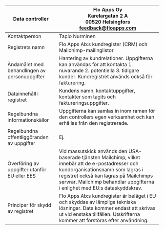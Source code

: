 | Data controller                            | Flo Apps Oy<br>Karelargatan 2 A<br>00520 Helsingfors<br>feedback@floapps.com                                                                                                                                                                                                              |
|---------------------------------------------|-------------------------------------------------------------------------------------------------------------------------------------------------------------------------------------------------------------------------------------------------------------------------------|
| Kontaktperson                               | Tapio Nurminen                                                                                                                                                                                                                                                                |
| Registrets namn                             | Flo Apps Ab:s kundregister (CRM) och Mailchimp-mailinglistor                                                                                                                                                                                                             |
| Ändamålet med behandlingen av personuppgifter        | Hantering av kundrelationer. Uppgifterna kan användas för att kontakta 1. nuvarande 2. potentiella 3. tidigare kunder. Kundregistret används också för fakturering.                                                                                                   |
| Datainnehåll i registret                     | Kundens namn, kontaktuppgifter, kontakter som tagits och faktureringsuppgifter.                                                                                                                                                                                                          |
| Regelbundna informationskällor                | Uppgifterna kan samlas in inom ramen för den controllers egen verksamhet och kan erhållas från den registrerade.                                                                                                                                                                     |
| Regelbundna offentliggöranden av uppgifter        | Ej.                                                                                                                                                                                                                                                                       |
| Överföring av uppgifter utanför EU eller EES | Vid massutskick används den USA-baserade tjänsten Mailchimp, vilket innebär att de e-postadresser och kundorganisationsnamn som lagras i registret också kan lagras på Mailchimps servrar. Mailchimp behandlar uppgifterna i enlighet med EU:s dataskyddskrav. |
| Principer för skydd av registret           | Flo Apps Ab:s kundregister är beläget i EU och skyddas av lämpliga tekniska lösningar. Data kommer endast att skrivas ut vid enstaka tillfällen. Utskrifterna kommer att förstöras efter användning.                           |
